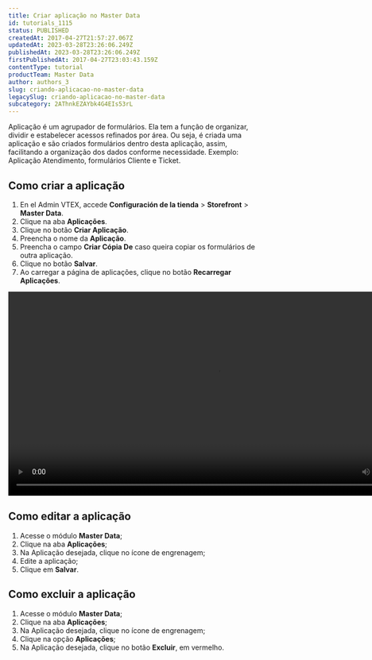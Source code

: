 ```yaml
---
title: Criar aplicação no Master Data
id: tutorials_1115
status: PUBLISHED
createdAt: 2017-04-27T21:57:27.067Z
updatedAt: 2023-03-28T23:26:06.249Z
publishedAt: 2023-03-28T23:26:06.249Z
firstPublishedAt: 2017-04-27T23:03:43.159Z
contentType: tutorial
productTeam: Master Data
author: authors_3
slug: criando-aplicacao-no-master-data
legacySlug: criando-aplicacao-no-master-data
subcategory: 2AThnkEZAYbk4G4EIs53rL
---
```


Aplicação é um agrupador de formulários. Ela tem a função de organizar, dividir e estabelecer acessos refinados por área. Ou seja, é criada uma aplicação e são criados formulários dentro desta aplicação, assim, facilitando a organização dos dados conforme necessidade. Exemplo: Aplicação Atendimento, formulários Cliente e Ticket.

## Como criar a aplicação

1. En el Admin VTEX, accede **Configuración de la tienda** > **Storefront** > **Master Data**.
2. Clique na aba **Aplicações**.
3. Clique no botão **Criar Aplicação**.
4. Preencha o nome da **Aplicação**.
5. Preencha o campo **Criar Cópia De** caso queira copiar os formulários de outra aplicação.
6. Clique no botão **Salvar**.
7. Ao carregar a página de aplicações, clique no botão **Recarregar Aplicações**.

<video class="wp-video-shortcode" id="video-1115-2" width="840" height="411" preload="metadata" controls="controls"><source type="video/mp4" src="//assets.contentful.com/alneenqid6w5/7Ibn7u8xVYAUigYkaIQQYI/aa2ca7d7ad7abdc8e30b7f2a7f855da7/CriandoAplicacao.mp4?_=2" />[//assets.contentful.com/alneenqid6w5/7Ibn7u8xVYAUigYkaIQQYI/aa2ca7d7ad7abdc8e30b7f2a7f855da7/CriandoAplicacao.mp4](//assets.contentful.com/alneenqid6w5/7Ibn7u8xVYAUigYkaIQQYI/aa2ca7d7ad7abdc8e30b7f2a7f855da7/CriandoAplicacao.mp4 "//assets.contentful.com/alneenqid6w5/7Ibn7u8xVYAUigYkaIQQYI/aa2ca7d7ad7abdc8e30b7f2a7f855da7/CriandoAplicacao.mp4")</video>

## Como editar a aplicação

1. Acesse o módulo **Master Data**;
2. Clique na aba **Aplicações**;
3. Na Aplicação desejada, clique no ícone de engrenagem;
4. Edite a aplicação;
5. Clique em **Salvar**.

## Como excluir a aplicação

1. Acesse o módulo **Master Data**;
2. Clique na aba **Aplicações**;
3. Na Aplicação desejada, clique no ícone de engrenagem;
4. Clique na opção **Aplicações**;
5. Na Aplicação desejada, clique no botão **Excluir**, em vermelho.
